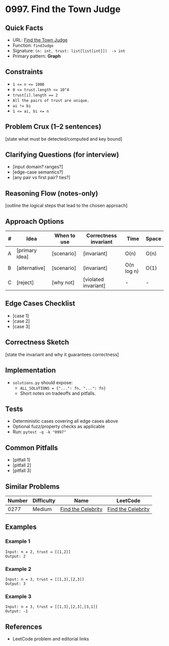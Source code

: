 # 0997. Find the Town Judge

## Quick Facts

- URL: [Find the Town Judge](https://leetcode.com/problems/find-the-town-judge/)
- Function: `findJudge`
- Signature: `(n: int, trust: list[list[int]])  -> int`
- Primary pattern: **Graph**

## Constraints

- `1 <= n <= 1000`
- `0 <= trust.length <= 10^4`
- `trust[i].length == 2`
- `All the pairs of trust are unique.`
- `ai != bi`
- `1 <= ai, bi <= n`

## Problem Crux (1–2 sentences)

[state what must be detected/computed and key bound]

## Clarifying Questions (for interview)

- [input domain? ranges?]
- [edge-case semantics?]
- [any pair vs first pair? ties?]

## Reasoning Flow (notes-only)

[outline the logical steps that lead to the chosen approach]

## Approach Options

| # | Idea | When to use | Correctness invariant | Time | Space |
|---|------|-------------|-----------------------|------|-------|
| A | [primary idea] | [scenario] | [invariant] | O(n) | O(n) |
| B | [alternative] | [scenario] | [invariant] | O(n log n) | O(1) |
| C | [reject] | [why not] | [violated invariant] | - | - |

## Edge Cases Checklist

- [case 1]
- [case 2]
- [case 3]

## Correctness Sketch

[state the invariant and why it guarantees correctness]

## Implementation

- `solutions.py` should expose:
  - `ALL_SOLUTIONS = {"...": fn, "...": fn}`
  - Short notes on tradeoffs and pitfalls.

## Tests

- Deterministic cases covering all edge cases above
- Optional fuzz/property checks as applicable
- Run: `pytest -q -k "0997"`

## Common Pitfalls

- [pitfall 1]
- [pitfall 2]
- [pitfall 3]

## Similar Problems

| Number | Difficulty | Name | LeetCode |
|---|---|---|---|
| 0277 | Medium | [Find the Celebrity](../0277-find-the-celebrity/readme.md) | [Find the Celebrity](https://leetcode.com/problems/find-the-celebrity/) |

## Examples

### Example 1

```text
Input: n = 2, trust = [[1,2]]
Output: 2
```

### Example 2

```text
Input: n = 3, trust = [[1,3],[2,3]]
Output: 3
```

### Example 3

```text
Input: n = 3, trust = [[1,3],[2,3],[3,1]]
Output: -1
```

## References

- LeetCode problem and editorial links
